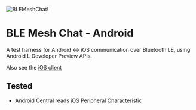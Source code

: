 ![BLEMeshChat!](http://i.imgur.com/d79rzMm.jpg)

# BLE Mesh Chat - Android

A test harness for Android <-> iOS communication over Bluetooth LE, using Android L Developer Preview APIs.

Also see the [iOS client](https://github.com/chrisballinger/BLEMeshChat)

## Tested

+ Android Central reads iOS Peripheral Characteristic